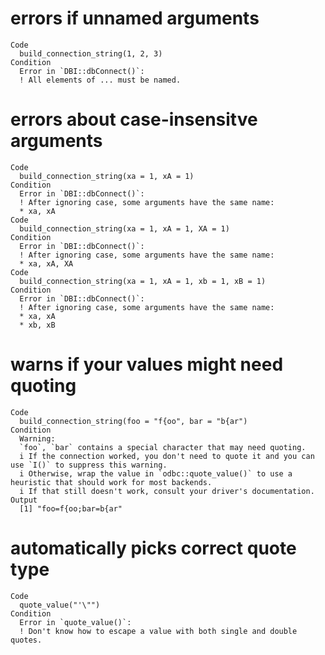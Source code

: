 # errors if unnamed arguments

    Code
      build_connection_string(1, 2, 3)
    Condition
      Error in `DBI::dbConnect()`:
      ! All elements of ... must be named.

# errors about case-insensitve arguments

    Code
      build_connection_string(xa = 1, xA = 1)
    Condition
      Error in `DBI::dbConnect()`:
      ! After ignoring case, some arguments have the same name:
      * xa, xA
    Code
      build_connection_string(xa = 1, xA = 1, XA = 1)
    Condition
      Error in `DBI::dbConnect()`:
      ! After ignoring case, some arguments have the same name:
      * xa, xA, XA
    Code
      build_connection_string(xa = 1, xA = 1, xb = 1, xB = 1)
    Condition
      Error in `DBI::dbConnect()`:
      ! After ignoring case, some arguments have the same name:
      * xa, xA
      * xb, xB

# warns if your values might need quoting

    Code
      build_connection_string(foo = "f{oo", bar = "b{ar")
    Condition
      Warning:
      `foo`, `bar` contains a special character that may need quoting.
      i If the connection worked, you don't need to quote it and you can use `I()` to suppress this warning.
      i Otherwise, wrap the value in `odbc::quote_value()` to use a heuristic that should work for most backends.
      i If that still doesn't work, consult your driver's documentation.
    Output
      [1] "foo=f{oo;bar=b{ar"

# automatically picks correct quote type

    Code
      quote_value("'\"")
    Condition
      Error in `quote_value()`:
      ! Don't know how to escape a value with both single and double quotes.


